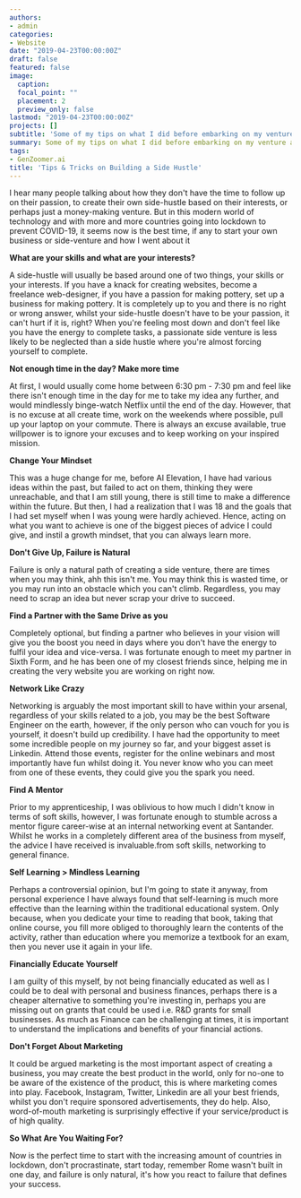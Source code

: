 ```yaml
---
authors:
- admin
categories:
- Website
date: "2019-04-23T00:00:00Z"
draft: false
featured: false
image:
  caption: 
  focal_point: ""
  placement: 2
  preview_only: false
lastmod: "2019-04-23T00:00:00Z"
projects: []
subtitle: 'Some of my tips on what I did before embarking on my venture at GenZoomer.ai'
summary: Some of my tips on what I did before embarking on my venture at GenZoomer.ai.
tags:
- GenZoomer.ai
title: 'Tips & Tricks on Building a Side Hustle'
---
```


I hear many people talking about how they don't have the time to follow up on their passion, to create their own side-hustle based on their interests, or perhaps just a money-making venture. But in this modern world of technology and with more and more countries going into lockdown to prevent COVID-19, it seems now is the best time, if any to start your own business or side-venture and how I went about it

**What are your skills and what are your interests?**

A side-hustle will usually be based around one of two things, your skills or your interests. If you have a knack for creating websites, become a freelance web-designer, if you have a passion for making pottery, set up a business for making pottery. It is completely up to you and there is no right or wrong answer, whilst your side-hustle doesn't have to be your passion, it can't hurt if it is, right? When you're feeling most down and don't feel like you have the energy to complete tasks, a passionate side venture is less likely to be neglected than a side hustle where you're almost forcing yourself to complete.

**Not enough time in the day? Make more time**

At first, I would usually come home between 6:30 pm - 7:30 pm and feel like there isn't enough time in the day for me to take my idea any further, and would mindlessly binge-watch Netflix until the end of the day. However, that is no excuse at all create time, work on the weekends where possible, pull up your laptop on your commute. There is always an excuse available, true willpower is to ignore your excuses and to keep working on your inspired mission.

**Change Your Mindset**

This was a huge change for me, before AI Elevation, I have had various ideas within the past, but failed to act on them, thinking they were unreachable, and that I am still young, there is still time to make a difference within the future. But then, I had a realization that I was 18 and the goals that I had set myself when I was young were hardly achieved. Hence, acting on what you want to achieve is one of the biggest pieces of advice I could give, and instil a growth mindset, that you can always learn more.

**Don't Give Up, Failure is Natural**

Failure is only a natural path of creating a side venture, there are times when you may think, ahh this isn't me. You may think this is wasted time, or you may run into an obstacle which you can't climb. Regardless, you may need to scrap an idea but never scrap your drive to succeed.

**Find a Partner with the Same Drive as you**

Completely optional, but finding a partner who believes in your vision will give you the boost you need in days where you don't have the energy to fulfil your idea and vice-versa. I was fortunate enough to meet my partner in Sixth Form, and he has been one of my closest friends since, helping me in creating the very website you are working on right now.

**Network Like Crazy**

Networking is arguably the most important skill to have within your arsenal, regardless of your skills related to a job, you may be the best Software Engineer on the earth, however, if the only person who can vouch for you is yourself, it doesn't build up credibility. I have had the opportunity to meet some incredible people on my journey so far, and your biggest asset is Linkedin. Attend those events, register for the online webinars and most importantly have fun whilst doing it. You never know who you can meet from one of these events, they could give you the spark you need.

**Find A Mentor**

Prior to my apprenticeship, I was oblivious to how much I didn't know in terms of soft skills, however, I was fortunate enough to stumble across a mentor figure career-wise at an internal networking event at Santander. Whilst he works in a completely different area of the business from myself, the advice I have received is invaluable.from soft skills, networking to general finance.

**Self Learning > Mindless Learning**

Perhaps a controversial opinion, but I'm going to state it anyway, from personal experience I have always found that self-learning is much more effective than the learning within the traditional educational system. Only because, when you dedicate your time to reading that book, taking that online course, you fill more obliged to thoroughly learn the contents of the activity, rather than education where you memorize a textbook for an exam, then you never use it again in your life.

**Financially Educate Yourself**

I am guilty of this myself, by not being financially educated as well as I could be to deal with personal and business finances, perhaps there is a cheaper alternative to something you're investing in, perhaps you are missing out on grants that could be used i.e. R&D grants for small businesses. As much as Finance can be challenging at times, it is important to understand the implications and benefits of your financial actions.

**Don't Forget About Marketing**

It could be argued marketing is the most important aspect of creating a business, you may create the best product in the world, only for no-one to be aware of the existence of the product, this is where marketing comes into play. Facebook, Instagram, Twitter, Linkedin are all your best friends, whilst you don't require sponsored advertisements, they do help. Also, word-of-mouth marketing is surprisingly effective if your service/product is of high quality.

**So What Are You Waiting For?**

Now is the perfect time to start with the increasing amount of countries in lockdown, don't procrastinate, start today, remember Rome wasn't built in one day, and failure is only natural, it's how you react to failure that defines your success.